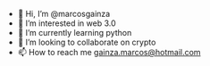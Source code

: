 - 👋 Hi, I’m @marcosgainza
- 👀 I’m interested in web 3.0
- 🌱 I’m currently learning python
- 💞️ I’m looking to collaborate on crypto
- 📫 How to reach me gainza.marcos@hotmail.com

<!---
marcosgainza/marcosgainza is a ✨ special ✨ repository because its `README.md` (this file) appears on your GitHub profile.
You can click the Preview link to take a look at your changes.
--->
